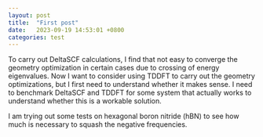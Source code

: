 ```yaml
---
layout: post
title:  "First post"
date:   2023-09-19 14:53:01 +0800
categories: test
---
```

To carry out DeltaSCF calculations, I find that not easy to converge the geometry
optimization in certain cases due to crossing of energy eigenvalues. Now I want to consider using
TDDFT to carry out the geometry optimizations, but I first need to understand 
whether it makes sense. I need to benchmark DeltaSCF and TDDFT for some system that
actually works to understand whether this is a workable solution. 

I am trying out some tests on hexagonal boron nitride (hBN) to see how much is necessary
to squash the negative frequencies.
